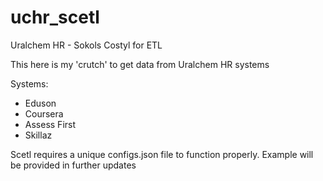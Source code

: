 # uchr_scetl
Uralchem HR - Sokols Costyl for ETL

This here is my 'crutch' to get data from Uralchem HR systems

Systems:
- Eduson
- Coursera
- Assess First
- Skillaz

Scetl requires a unique configs.json file to function properly.
Example will be provided in further updates